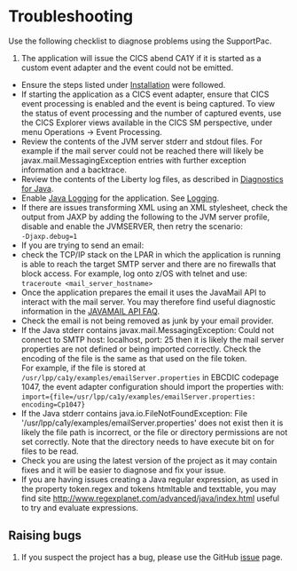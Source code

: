 # Troubleshooting
Use the following checklist to diagnose problems using the SupportPac.

1. The application will issue the CICS abend CA1Y if it is started as a custom event adapter and the event could not be emitted.
* Ensure the steps listed under [Installation](https://github.com/cicsdev/cics-event-consumer/blob/master/README.md#installation) were followed.
* If starting the application as a CICS event adapter, ensure that CICS event processing is enabled and the event is being captured. To view the status of event processing and the number of captured events, use the CICS Explorer views available in the CICS SM perspective, under menu Operations → Event Processing.
* Review the contents of the JVM server stderr and stdout files. For example if the mail server could not be reached there will likely be javax.mail.MessagingException entries with further exception information and a backtrace.
* Review the contents of the Liberty log files, as described in [Diagnostics for Java](http://www.ibm.com/support/knowledgecenter/SSGMCP_5.3.0/com.ibm.cics.ts.java.doc/topics/dfhpjei.html).
* Enable [Java Logging](http://docs.oracle.com/javase/7/docs/technotes/guides/logging/overview.html) for the application. See [Logging](https://github.com/cicsdev/cics-event-consumer/blob/master/README.md#logging).
* If there are issues transforming XML using an XML stylesheet, check the output from JAXP by adding the following to the JVM server profile, disable and enable the JVMSERVER, then retry the scenario: `‑Djaxp.debug=1`
* If you are trying to send an email:
 * check the TCP/IP stack on the LPAR in which the application is running is able to reach the target SMTP server and there are no firewalls that block access.  For example, log onto z/OS with telnet and use: `traceroute <mail_server_hostname>`
 * Once the application prepares the email it uses the JavaMail API to interact with the mail server. You may therefore find useful diagnostic information in the [JAVAMAIL API FAQ](http://www.oracle.com/technetwork/java/faq-135477.html).
 * Check the email is not being removed as junk by your email provider.
 * If the Java stderr contains javax.mail.MessagingException: Could not connect to SMTP host: localhost, port: 25 then it is likely the mail server properties are not defined or being imported correctly. Check the encoding of the file is the same as that used on the file token. <br> For example, if the file is stored at `/usr/lpp/ca1y/examples/emailServer.properties` in EBCDIC codepage 1047, the event adapter configuration should import the properties with: <br> `import={file=/usr/lpp/ca1y/examples/emailServer.properties: encoding=Cp1047}`
* If the Java stderr contains java.io.FileNotFoundException: File '/usr/lpp/ca1y/examples/emailServer.properties' does not exist then it is likely the file path is incorrect, or the file or directory permissions are not set correctly. Note that the directory needs to have execute bit on for files to be read.
* Check you are using the latest version of the project as it may contain fixes and it will be easier to diagnose and fix your issue.
* If you are having issues creating a Java regular expression, as used in the property token.regex and tokens htmltable and texttable, you may find site http://www.regexplanet.com/advanced/java/index.html useful to try and evaluate expressions.

## Raising bugs
1. If you suspect the project has a bug, please use the GitHub [issue](https://github.com/cicsdev/cics-event-consumer/issues) page.

